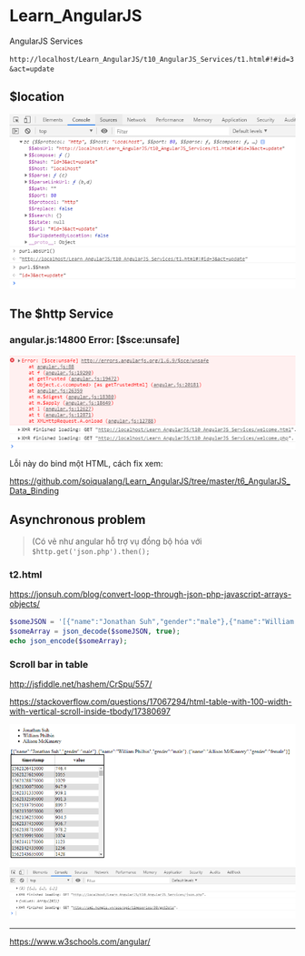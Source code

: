 # Learn_AngularJS
AngularJS Services

`http://localhost/Learn_AngularJS/t10_AngularJS_Services/t1.html#!#id=3&act=update`

## $location

<img src="h1.PNG">

## The $http Service

### angular.js:14800 Error: [$sce:unsafe]

<img src="h2.PNG">

Lỗi này do bind một HTML, cách fix xem:

https://github.com/soiqualang/Learn_AngularJS/tree/master/t6_AngularJS_Data_Binding


## Asynchronous problem

> (Có vẻ như angular hỗ trợ vụ đồng bộ hóa với `$http.get('json.php').then();`

### t2.html

https://jonsuh.com/blog/convert-loop-through-json-php-javascript-arrays-objects/

```php
$someJSON = '[{"name":"Jonathan Suh","gender":"male"},{"name":"William Philbin","gender":"male"},{"name":"Allison McKinnery","gender":"female"}]';
$someArray = json_decode($someJSON, true);
echo json_encode($someArray);
```

### Scroll bar in table

http://jsfiddle.net/hashem/CrSpu/557/

https://stackoverflow.com/questions/17067294/html-table-with-100-width-with-vertical-scroll-inside-tbody/17380697

<img src="h3.PNG">

---

https://www.w3schools.com/angular/
